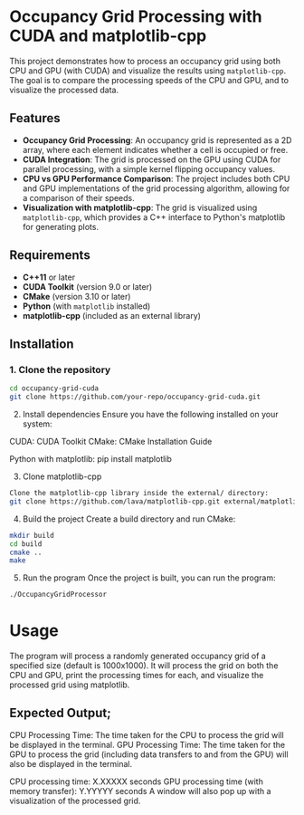 # Occupancy Grid Processing with CUDA and matplotlib-cpp

This project demonstrates how to process an occupancy grid using both CPU and GPU (with CUDA) and visualize the results using `matplotlib-cpp`. The goal is to compare the processing speeds of the CPU and GPU, and to visualize the processed data.

## Features

- **Occupancy Grid Processing**: An occupancy grid is represented as a 2D array, where each element indicates whether a cell is occupied or free.
- **CUDA Integration**: The grid is processed on the GPU using CUDA for parallel processing, with a simple kernel flipping occupancy values.
- **CPU vs GPU Performance Comparison**: The project includes both CPU and GPU implementations of the grid processing algorithm, allowing for a comparison of their speeds.
- **Visualization with matplotlib-cpp**: The grid is visualized using `matplotlib-cpp`, which provides a C++ interface to Python's matplotlib for generating plots.

## Requirements

- **C++11** or later
- **CUDA Toolkit** (version 9.0 or later)
- **CMake** (version 3.10 or later)
- **Python** (with `matplotlib` installed)
- **matplotlib-cpp** (included as an external library)

## Installation

### 1. Clone the repository

```bash
cd occupancy-grid-cuda
git clone https://github.com/your-repo/occupancy-grid-cuda.git
```

2. Install dependencies
Ensure you have the following installed on your system:

CUDA: CUDA Toolkit
CMake: CMake Installation Guide

Python with matplotlib:
pip install matplotlib

3. Clone matplotlib-cpp
```bash
Clone the matplotlib-cpp library inside the external/ directory:
git clone https://github.com/lava/matplotlib-cpp.git external/matplotlib-cpp
```

4. Build the project
Create a build directory and run CMake:

```bash
mkdir build
cd build
cmake ..
make
```

5. Run the program
Once the project is built, you can run the program:

```bash
./OccupancyGridProcessor
```

# Usage
The program will process a randomly generated occupancy grid of a specified size (default is 1000x1000). It will process the grid on both the CPU and GPU, print the processing times for each, and visualize the processed grid using matplotlib.

## Expected Output;
CPU Processing Time: The time taken for the CPU to process the grid will be displayed in the terminal.
GPU Processing Time: The time taken for the GPU to process the grid (including data transfers to and from the GPU) will also be displayed in the terminal.


CPU processing time: X.XXXXX seconds
GPU processing time (with memory transfer): Y.YYYYY seconds
A window will also pop up with a visualization of the processed grid.
